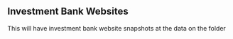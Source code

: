 Investment Bank Websites
---
This will have investment bank website snapshots at the data on the folder